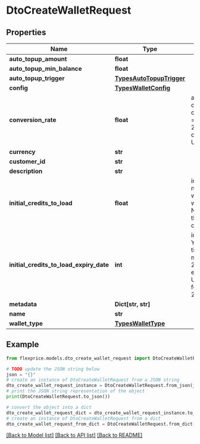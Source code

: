 # DtoCreateWalletRequest


## Properties

Name | Type | Description | Notes
------------ | ------------- | ------------- | -------------
**auto_topup_amount** | **float** |  | [optional] 
**auto_topup_min_balance** | **float** |  | [optional] 
**auto_topup_trigger** | [**TypesAutoTopupTrigger**](TypesAutoTopupTrigger.md) |  | [optional] 
**config** | [**TypesWalletConfig**](TypesWalletConfig.md) |  | [optional] 
**conversion_rate** | **float** | amount in the currency &#x3D;  number of credits * conversion_rate ex if conversion_rate is 1, then 1 USD &#x3D; 1 credit ex if conversion_rate is 2, then 1 USD &#x3D; 0.5 credits ex if conversion_rate is 0.5, then 1 USD &#x3D; 2 credits | [optional] 
**currency** | **str** |  | 
**customer_id** | **str** |  | 
**description** | **str** |  | [optional] 
**initial_credits_to_load** | **float** | initial_credits_to_load is the number of credits to load to the wallet if not provided, the wallet will be created with 0 balance NOTE: this is not the amount in the currency, but the number of credits | [optional] 
**initial_credits_to_load_expiry_date** | **int** | initial_credits_to_load_expiry_date YYYYMMDD format in UTC timezone (optional to set nil means no expiry) for ex 20250101 means the credits will expire on 2025-01-01 00:00:00 UTC hence they will be available for use until 2024-12-31 23:59:59 UTC | [optional] 
**metadata** | **Dict[str, str]** |  | [optional] 
**name** | **str** |  | [optional] 
**wallet_type** | [**TypesWalletType**](TypesWalletType.md) |  | [optional] 

## Example

```python
from flexprice.models.dto_create_wallet_request import DtoCreateWalletRequest

# TODO update the JSON string below
json = "{}"
# create an instance of DtoCreateWalletRequest from a JSON string
dto_create_wallet_request_instance = DtoCreateWalletRequest.from_json(json)
# print the JSON string representation of the object
print(DtoCreateWalletRequest.to_json())

# convert the object into a dict
dto_create_wallet_request_dict = dto_create_wallet_request_instance.to_dict()
# create an instance of DtoCreateWalletRequest from a dict
dto_create_wallet_request_from_dict = DtoCreateWalletRequest.from_dict(dto_create_wallet_request_dict)
```
[[Back to Model list]](../README.md#documentation-for-models) [[Back to API list]](../README.md#documentation-for-api-endpoints) [[Back to README]](../README.md)


